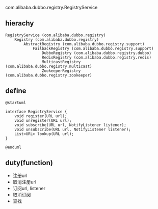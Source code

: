 com.alibaba.dubbo.registry.RegistryService
## hierachy
```
RegistryService (com.alibaba.dubbo.registry)
    Registry (com.alibaba.dubbo.registry)
        AbstractRegistry (com.alibaba.dubbo.registry.support)
            FailbackRegistry (com.alibaba.dubbo.registry.support)
                DubboRegistry (com.alibaba.dubbo.registry.dubbo)
                RedisRegistry (com.alibaba.dubbo.registry.redis)
                MulticastRegistry (com.alibaba.dubbo.registry.multicast)
                ZookeeperRegistry (com.alibaba.dubbo.registry.zookeeper)
```

## define
```plantuml
@startuml

interface RegistryService {
    void register(URL url);
    void unregister(URL url);
    void subscribe(URL url, NotifyListener listener);
    void unsubscribe(URL url, NotifyListener listener);
    List<URL> lookup(URL url);
}

@enduml
```

## duty(function)
* 注册url
* 取消注册url
* 订阅url, listener
* 取消订阅
* 查找